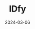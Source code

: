 ---  
layout: startup_page  
title: "IDfy"  
id: "idfy.com"  
permalink: "/idfyidfy.com03062024/"  
website: "https://www.idfy.com/"  
funding_round: ""  
funding_amount: "$27M"  
investors: "Elev8 Venture Partners, KB Investment, Tenacity Ventures"  
about: "IDfy provides identity verification services, including customer background checks, video KYC, and merchant onboarding. Their services aim to eliminate fraud and build trust, covering areas like work experience, education, and legal history. IDfy serves over 1,500 clients across various sectors."  
markets: "Fintech, Information Services, Information Technology, Machine Learning, Risk Management"  
hq: "Mumbai, Maharashtra, India"  
founded_year: "2011"  
linkedin: "https://www.linkedin.com/company/idfy"  
twitter: "https://twitter.com/getidfyed"  
instagram: ""  
facebook: "https://www.facebook.com/getIDfyed"  
crunchbase: "https://www.crunchbase.com/organization/idfy"  
pitchbook: "https://pitchbook.com/profiles/company/55124-56"  

date_display: "06-Mar-2024"  
date: "2024-03-06"

# SEO Optimization  
meta_title: "IDfy -  Funding ($27M)"  
meta_description: "IDfy, IDfy provides identity verification services, including customer background checks, video KYC, and merchant onboarding. Their services aim to eliminat..."  
meta_keywords: "IDfy, Fintech, Information Services, Information Technology, Machine Learning, Risk Management,  funding"  
canonical_url: "https://startup.projectstartups.com/idfyidfy.com03062024/"  
---
